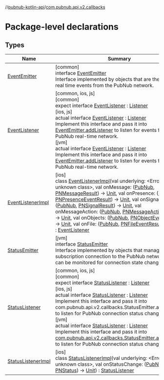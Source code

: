 //[pubnub-kotlin-api](../../index.md)/[com.pubnub.api.v2.callbacks](index.md)

# Package-level declarations

## Types

| Name | Summary |
|---|---|
| [EventEmitter](-event-emitter/index.md) | [common]<br>interface [EventEmitter](-event-emitter/index.md)<br>Interface implemented by objects that are the source of real time events from the PubNub network. |
| [EventListener](-event-listener/index.md) | [common, ios, js]<br>[common]<br>expect interface [EventListener](-event-listener/index.md) : [Listener](../../../../pubnub-kotlin/pubnub-kotlin-core-api/pubnub-kotlin-core-api/com.pubnub.api.callbacks/-listener/index.md)<br>[ios, js]<br>actual interface [EventListener](-event-listener/index.md) : [Listener](../../../../pubnub-kotlin/pubnub-kotlin-core-api/pubnub-kotlin-core-api/com.pubnub.api.callbacks/-listener/index.md)<br>Implement this interface and pass it into [EventEmitter.addListener](-event-emitter/add-listener.md) to listen for events from the PubNub real-time network.<br>[jvm]<br>actual interface [EventListener](-event-listener/index.md) : [Listener](../../../../pubnub-kotlin/pubnub-kotlin-core-api/pubnub-kotlin-core-api/com.pubnub.api.callbacks/-listener/index.md)<br>Implement this interface and pass it into [EventEmitter.addListener](../com.pubnub.api/-pub-nub/index.md#595748040%2FFunctions%2F-167468485) to listen for events from the PubNub real-time network. |
| [EventListenerImpl](-event-listener-impl/index.md) | [ios]<br>class [EventListenerImpl](-event-listener-impl/index.md)(val underlying: <!---  GfmCommand {"@class":"org.jetbrains.dokka.gfm.ResolveLinkGfmCommand","dri":{"packageName":"","classNames":"<Error class: unknown class>","callable":null,"target":{"@class":"org.jetbrains.dokka.links.PointingToDeclaration"},"extra":null}} --->&lt;Error class: unknown class&gt;<!--- --->, val onMessage: ([PubNub](../com.pubnub.api/-pub-nub/index.md), [PNMessageResult](../../../../pubnub-kotlin/pubnub-kotlin-core-api/pubnub-kotlin-core-api/com.pubnub.api.models.consumer.pubsub/-p-n-message-result/index.md)) -&gt; [Unit](https://kotlinlang.org/api/latest/jvm/stdlib/kotlin/-unit/index.html), val onPresence: ([PubNub](../com.pubnub.api/-pub-nub/index.md), [PNPresenceEventResult](../../../../pubnub-kotlin/pubnub-kotlin-core-api/pubnub-kotlin-core-api/com.pubnub.api.models.consumer.pubsub/-p-n-presence-event-result/index.md)) -&gt; [Unit](https://kotlinlang.org/api/latest/jvm/stdlib/kotlin/-unit/index.html), val onSignal: ([PubNub](../com.pubnub.api/-pub-nub/index.md), [PNSignalResult](../../../../pubnub-kotlin/pubnub-kotlin-core-api/pubnub-kotlin-core-api/com.pubnub.api.models.consumer.pubsub/-p-n-signal-result/index.md)) -&gt; [Unit](https://kotlinlang.org/api/latest/jvm/stdlib/kotlin/-unit/index.html), val onMessageAction: ([PubNub](../com.pubnub.api/-pub-nub/index.md), [PNMessageActionResult](../../../../pubnub-kotlin/pubnub-kotlin-core-api/pubnub-kotlin-core-api/com.pubnub.api.models.consumer.pubsub.message_actions/-p-n-message-action-result/index.md)) -&gt; [Unit](https://kotlinlang.org/api/latest/jvm/stdlib/kotlin/-unit/index.html), val onObjects: ([PubNub](../com.pubnub.api/-pub-nub/index.md), [PNObjectEventResult](../com.pubnub.api.models.consumer.pubsub.objects/-p-n-object-event-result/index.md)) -&gt; [Unit](https://kotlinlang.org/api/latest/jvm/stdlib/kotlin/-unit/index.html), val onFile: ([PubNub](../com.pubnub.api/-pub-nub/index.md), [PNFileEventResult](../../../../pubnub-kotlin/pubnub-kotlin-core-api/pubnub-kotlin-core-api/com.pubnub.api.models.consumer.pubsub.files/-p-n-file-event-result/index.md)) -&gt; [Unit](https://kotlinlang.org/api/latest/jvm/stdlib/kotlin/-unit/index.html)) : [EventListener](-event-listener/index.md) |
| [StatusEmitter](-status-emitter/index.md) | [jvm]<br>interface [StatusEmitter](-status-emitter/index.md)<br>Interface implemented by objects that manage the subscription connection to the PubNub network and can be monitored for connection state changes. |
| [StatusListener](-status-listener/index.md) | [common, ios, js]<br>[common]<br>expect interface [StatusListener](-status-listener/index.md) : [Listener](../../../../pubnub-kotlin/pubnub-kotlin-core-api/pubnub-kotlin-core-api/com.pubnub.api.callbacks/-listener/index.md)<br>[ios, js]<br>actual interface [StatusListener](-status-listener/index.md) : [Listener](../../../../pubnub-kotlin/pubnub-kotlin-core-api/pubnub-kotlin-core-api/com.pubnub.api.callbacks/-listener/index.md)<br>Implement this interface and pass it into com.pubnub.api.v2.callbacks.StatusEmitter.addListener to listen for PubNub connection status changes.<br>[jvm]<br>actual interface [StatusListener](-status-listener/index.md) : [Listener](../../../../pubnub-kotlin/pubnub-kotlin-core-api/pubnub-kotlin-core-api/com.pubnub.api.callbacks/-listener/index.md)<br>Implement this interface and pass it into [com.pubnub.api.v2.callbacks.StatusEmitter.addListener](-status-emitter/add-listener.md) to listen for PubNub connection status changes. |
| [StatusListenerImpl](-status-listener-impl/index.md) | [ios]<br>class [StatusListenerImpl](-status-listener-impl/index.md)(val underlying: <!---  GfmCommand {"@class":"org.jetbrains.dokka.gfm.ResolveLinkGfmCommand","dri":{"packageName":"","classNames":"<Error class: unknown class>","callable":null,"target":{"@class":"org.jetbrains.dokka.links.PointingToDeclaration"},"extra":null}} --->&lt;Error class: unknown class&gt;<!--- --->, val onStatusChange: ([PubNub](../com.pubnub.api/-pub-nub/index.md), [PNStatus](../../../../pubnub-kotlin/pubnub-kotlin-core-api/pubnub-kotlin-core-api/com.pubnub.api.models.consumer/-p-n-status/index.md)) -&gt; [Unit](https://kotlinlang.org/api/latest/jvm/stdlib/kotlin/-unit/index.html)) : [StatusListener](-status-listener/index.md) |
